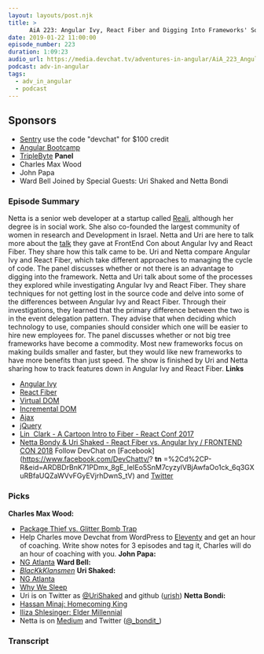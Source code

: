 ```yaml
---
layout: layouts/post.njk
title: >
      AiA 223: Angular Ivy, React Fiber and Digging Into Frameworks' Source Code with Netta Bondy & Uri Shaked
date: 2019-01-22 11:00:00
episode_number: 223
duration: 1:09:23
audio_url: https://media.devchat.tv/adventures-in-angular/AiA_223_Angular_Ivy_React_Fiber_and_Digging_Into_Frameworks_Source_Code_with_Netta_Bondy_Uri_Shaked.mp3
podcast: adv-in-angular
tags: 
  - adv_in_angular
  - podcast
---
```


## Sponsors

- [Sentry](https://sentry.io)&nbsp;use the code "devchat" for $100 credit
- [Angular Bootcamp](https://angularbootcamp.com)
- [TripleByte](https://triplebyte.com/angular)
**Panel**
- Charles Max Wood
- John Papa
- Ward Bell
Joined by Special Guests: Uri Shaked and Netta Bondi
### **Episode Summary**
Netta is a senior web developer at a startup called [Reali](https://www.reali.com/), although her degree is in social work. She also co-founded the largest community of women in research and Development in Israel. Netta and Uri are here to talk more about the [talk](https://www.youtube.com/watch?v=gS7-wM4cBM8) they gave at FrontEnd Con about Angular Ivy and React Fiber. They share how this talk came to be. Uri and Netta compare Angular Ivy and React Fiber, which take different approaches to managing the cycle of code. The panel discusses whether or not there is an advantage to digging into the framework. Netta and Uri talk about some of the processes they explored while investigating Angular Ivy and React Fiber. They share techniques for not getting lost in the source code and delve into some of the differences between Angular Ivy and React Fiber. Through their investigations, they learned that the primary difference between the two is in the event delegation pattern. They advise that when deciding which technology to use, companies should consider which one will be easier to hire new employees for. The panel discusses whether or not big tree frameworks have become a commodity. Most new frameworks focus on making builds smaller and faster, but they would like new frameworks to have more benefits than just speed. The show is finished by Uri and Netta sharing how to track features down in Angular Ivy and React Fiber. **Links**
- [Angular Ivy](https://blog.angular.io/a-plan-for-version-8-0-and-ivy-b3318dfc19f7)
- [React Fiber](https://github.com/acdlite/react-fiber-architecture)
- [Virtual DOM](https://reactjs.org/docs/faq-internals.html)
- [Incremental DOM](https://github.com/google/incremental-dom)
- [Ajax](https://github.com/topics/ajax)
- [jQuery](https://jquery.com/)
- [Lin &nbsp;Clark - A Cartoon Intro to Fiber - React Conf 2017](https://www.youtube.com/watch?v=ZCuYPiUIONs)
- [Netta Bondy & Uri Shaked - React Fiber vs. Angular Ivy / FRONTEND CON 2018](https://www.youtube.com/watch?v=gS7-wM4cBM8)
Follow DevChat on [Facebook](https://www.facebook.com/DevChattv/? __tn__ =%2Cd%2CP-R&eid=ARDBDrBnK71PDmx_8gE_IeIEo5SnM7cyzylVBjAwfaOo1ck_6q3GXuRBfaUQZaWVvFGyEVjrhDwnS_tV) and [Twitter](https://twitter.com/devchattv?lang=en)
### **Picks**
 **Charles Max Wood:**
- [Package Thief vs. Glitter Bomb Trap](https://www.youtube.com/watch?v=xoxhDk-hwuo)
- Help Charles move Devchat from WordPress to [Eleventy](https://github.com/cmaxw/devchat-eleventy) and get an hour of coaching. Write show notes for 3 episodes and tag it, Charles will do an hour of coaching with you.
**John Papa:**
- [NG Atlanta](https://ng-atl.org/)
**Ward Bell:**
- _[BlacKkKlansmen](https://www.imdb.com/title/tt7349662/)_
**Uri Shaked:**
- [NG Atlanta](https://ng-atl.org/)
- [Why We Sleep](https://www.amazon.com/Why-We-Sleep-Unlocking-Dreams-ebook/dp/B06ZZ1YGJ5?ie=UTF8&qid=1548462018&sr=8-1&linkCode=ll1&tag=devchattv-20&linkId=f06bfe7482dca8bb751ed6d7cc86e2ab&language=en_US)
- Uri is on Twitter as [@UriShaked](https://twitter.com/UriShaked?ref_src=twsrc%5Egoogle%7Ctwcamp%5Eserp%7Ctwgr%5Eauthor) and github ([urish](https://github.com/urish))
**Netta Bondi:**
- [Hassan Minaj: Homecoming King](https://www.netflix.com/title/80134781)
- [Iliza Shlesinger: Elder Millennial](https://www.netflix.com/title/80213658)
- Netta is on [Medium](https://medium.com/@NettaB) and Twitter ([@\_bondit\_](https://twitter.com/_bondit_))
&nbsp; &nbsp;

### Transcript


